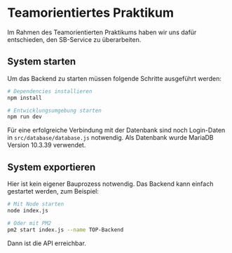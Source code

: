 # Teamorientiertes Praktikum

Im Rahmen des Teamorientierten Praktikums haben wir uns dafür entschieden, den SB-Service zu überarbeiten.

## System starten

Um das Backend zu starten müssen folgende Schritte ausgeführt werden:

```bash
# Dependencies installieren
npm install

# Entwicklungsumgebung starten
npm run dev
```

Für eine erfolgreiche Verbindung mit der Datenbank sind noch Login-Daten in `src/database/database.js` notwendig.
Als Datenbank wurde MariaDB Version 10.3.39 verwendet.

## System exportieren

Hier ist kein eigener Bauprozess notwendig. Das Backend kann einfach gestartet werden, zum Beispiel:

```bash
# Mit Node starten
node index.js

# Oder mit PM2
pm2 start index.js --name TOP-Backend
```

Dann ist die API erreichbar.
